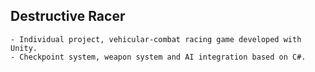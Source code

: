 ## Destructive Racer
	- Individual project, vehicular-combat racing game developed with Unity.
	- Checkpoint system, weapon system and AI integration based on C#.
